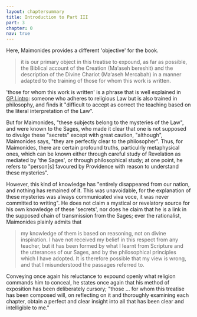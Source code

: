 ```yaml
---
layout: chaptersummary
title: Introduction to Part III
part: 3
chapter: 0
nav: true
---
```


Here, Maimonides provides a different 'objective' for the book. 
> it is our primary object in this treatise to expound, as far as possible, the Biblical account of the Creation (Ma‘aseh bereshit) and the description of the Divine Chariot (Ma‘aseh Mercabah) in a manner adapted to the training of those for whom this work is written.

'those for whom this work is written' is a phrase that is well explained in [GP.I.intro](https://emadmasroor.github.io/Guide-Perplexed/summaries/I/intro/): someone who adheres to religious Law but is also trained in philosophy, and finds it "difficult to accept as correct the teaching based on the literal interpretation of the Law".

But for Maimonides, "these subjects belong to the mysteries of the Law", and were known to the Sages, who made it clear that one is not supposed to divulge these "secrets" except with great caution, "although", Maimonides says, "they are perfectly clear to the philosopher". Thus, for Maimonides, there are certain profound truths, particulrly metaphysical ones, which can be known either through careful study of Revelation as mediated by 'the Sages', or through philosophical study; at one point, he refers to "person[s] favoured by Providence with reason to understand these mysteries". 

However, this kind of knowledge has "entirely disappeared from our nation, and nothing has remained of it. This was unavoidable, for the explanation of these mysteries was always communicated viva voce, it was never committed to writing". He does not claim a mystical or revelatory source for his own knowledge of these 'secrets', nor does he claim that he is a link in the supposed chain of transmission from the Sages; ever the rationalist, Maimonides plainly admits that
> my knowledge of them is based on reasoning, not on divine inspiration. I have not received my belief in this respect from any teacher, but it has been formed by what I learnt from Scripture and the utterances of our Sages, and by the philosophical principles which I have adopted. It is therefore possible that my view is wrong, and that I misunderstood the passages referred to.

Conveying once again his reluctance to expound openly what religion commands him to conceal, he states once again that his method of exposition has been deliberately cursory; "those ... for whom this treatise has been composed will, on reflecting on it and thoroughly examining each chapter, obtain a perfect and clear insight into all that has been clear and intelligible to me."
